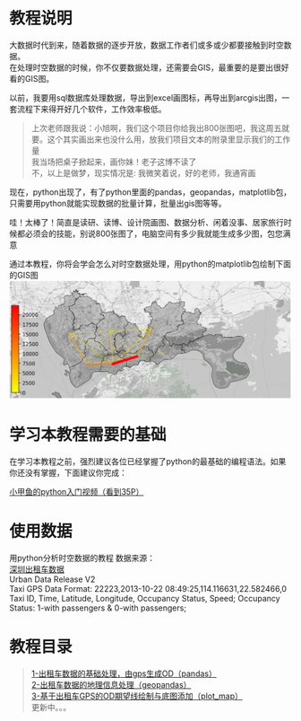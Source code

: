 # 教程说明
大数据时代到来，随着数据的逐步开放，数据工作者们或多或少都要接触到时空数据。  
在处理时空数据的时候，你不仅要数据处理，还需要会GIS，最重要的是要出很好看的GIS图。  
  
以前，我要用sql数据库处理数据，导出到excel画图标，再导出到arcgis出图，一套流程下来得开好几个软件，工作效率极低。  

>上次老师跟我说：小旭啊，我们这个项目你给我出800张图吧，我这周五就要。这个其实画出来也没什么用，放我们项目文本的附录里显示我们的工作量  
我当场把桌子掀起来，画你妹！老子这博不读了  
不，以上是做梦，现实情况是: 我微笑着说，好的老师，我通宵画  


现在，python出现了，有了python里面的pandas，geopandas，matplotlib包，只需要用python就能实现数据的批量计算，批量出gis图等等。  
  
哇！太棒了！简直是读研、读博、设计院画图、数据分析、闲着没事、居家旅行时候都必须会的技能，别说800张图了，电脑空间有多少我就能生成多少图，包您满意

通过本教程，你将会学会怎么对时空数据处理，用python的matplotlib包绘制下面的GIS图  
<img src="resource/map-example.png" style="width:600px">


# 学习本教程需要的基础
在学习本教程之前，强烈建议各位已经掌握了python的最基础的编程语法。如果你还没有掌握，下面建议你完成：

[小甲鱼的python入门视频（看到35P）](https://www.bilibili.com/video/av27789609?from=search&seid=5111701058031824734)  


# 使用数据
用python分析时空数据的教程
数据来源：  
[深圳出租车数据](https://www.cs.rutgers.edu/~dz220/data.html)  
Urban Data Release V2  
Taxi GPS Data Format: 22223,2013-10-22 08:49:25,114.116631,22.582466,0  
Taxi ID, Time, Latitude, Longitude, Occupancy Status, Speed; Occupancy Status: 1-with passengers & 0-with passengers;  
    

# 教程目录

>[1-出租车数据的基础处理，由gps生成OD（pandas）](1-taxigps_to_od(pandas).ipynb)  
[2-出租车数据的地理信息处理（geopandas）](2-taxigps_data_geo_processing(geopandas).ipynb)  
[3-基于出租车GPS的OD期望线绘制与底图添加（plot_map）](3-taxigps_data_OD_plot.ipynb)  
更新中。。。